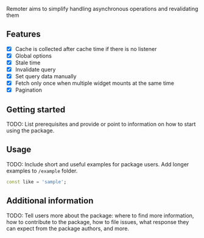 Remoter aims to simplify handling asynchronous operations and revalidating them

## Features

- [x] Cache is collected after cache time if there is no listener
- [x] Global options
- [x] Stale time
- [x] Invalidate query
- [x] Set query data manually
- [x] Fetch only once when multiple widget mounts at the same time
- [x] Pagination

## Getting started

TODO: List prerequisites and provide or point to information on how to
start using the package.

## Usage

TODO: Include short and useful examples for package users. Add longer examples
to `/example` folder.

```dart
const like = 'sample';
```

## Additional information

TODO: Tell users more about the package: where to find more information, how to
contribute to the package, how to file issues, what response they can expect
from the package authors, and more.
